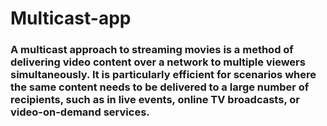 # Multicast-app
### A multicast approach to streaming movies is a method of delivering video content over a network to multiple viewers simultaneously. It is particularly efficient for scenarios where the same content needs to be delivered to a large number of recipients, such as in live events, online TV broadcasts, or video-on-demand services.
